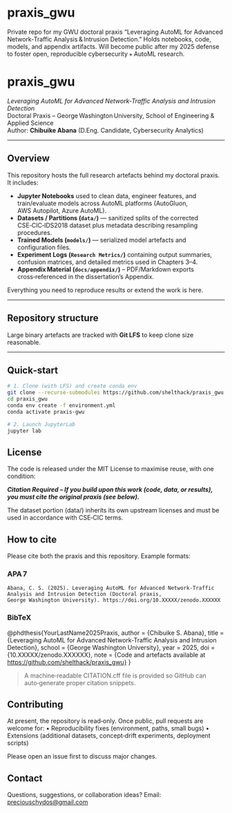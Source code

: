 # praxis_gwu
Private repo for my GWU doctoral praxis “Leveraging AutoML for Advanced Network‑Traffic Analysis &amp; Intrusion Detection.” Holds notebooks, code, models, and appendix artifacts. Will become public after my 2025 defense to foster open, reproducible cybersecurity + AutoML research.

# praxis_gwu

*Leveraging AutoML for Advanced Network‑Traffic Analysis and Intrusion Detection*  
Doctoral Praxis – George Washington University, School of Engineering & Applied Science  
Author: **Chibuike Abana** (D.Eng. Candidate, Cybersecurity Analytics)  

---

## Overview
This repository hosts the full research artefacts behind my doctoral praxis.  
It includes:

- **Jupyter Notebooks** used to clean data, engineer features, and train/evaluate models across AutoML platforms (AutoGluon, AWS Autopilot, Azure AutoML).  
- **Datasets / Partitions (`data/`)** — sanitized splits of the corrected CSE‑CIC‑IDS2018 dataset plus metadata describing resampling procedures.  
- **Trained Models (`models/`)** — serialized model artefacts and configuration files.  
- **Experiment Logs (`Research Metrics/`)** containing output summaries, confusion matrices, and detailed metrics used in Chapters 3–4.  
- **Appendix Material (`docs/appendix/`)** – PDF/Markdown exports cross‑referenced in the dissertation’s Appendix.  

Everything you need to reproduce results or extend the work is here.

---

## Repository structure


Large binary artefacts are tracked with **Git LFS** to keep clone size reasonable.

---

## Quick‑start

```bash
# 1. Clone (with LFS) and create conda env
git clone --recurse-submodules https://github.com/shelthack/praxis_gwu.git
cd praxis_gwu
conda env create -f environment.yml
conda activate praxis-gwu

# 2. Launch JupyterLab
jupyter lab

```

## License

The code is released under the MIT License to maximise reuse, with one condition:

***Citation Required – If you build upon this work (code, data, or results), you must cite the original praxis (see below).***

The dataset portion (data/) inherits its own upstream licenses and must be used in accordance with CSE‑CIC terms.



## How to cite

Please cite both the praxis and this repository. Example formats:

### APA 7

```
Abana, C. S. (2025). Leveraging AutoML for Advanced Network‑Traffic Analysis and Intrusion Detection (Doctoral praxis, George Washington University). https://doi.org/10.XXXXX/zenodo.XXXXXX
```

### BibTeX

@phdthesis{YourLastName2025Praxis,
  author       = {Chibuike S. Abana},
  title        = {Leveraging AutoML for Advanced Network-Traffic Analysis and Intrusion Detection},
  school       = {George Washington University},
  year         = 2025,
  doi          = {10.XXXXX/zenodo.XXXXXX},
  note         = {Code and artefacts available at https://github.com/shelthack/praxis_gwu}
}
> A machine‑readable CITATION.cff file is provided so GitHub can auto‑generate proper citation snippets.

## Contributing

At present, the repository is read‑only. Once public, pull requests are welcome for:
	•	Reproducibility fixes (environment, paths, small bugs)
	•	Extensions (additional datasets, concept‑drift experiments, deployment scripts)

Please open an issue first to discuss major changes.

## Contact

Questions, suggestions, or collaboration ideas?
Email: preciouschydos@gmail.com   


